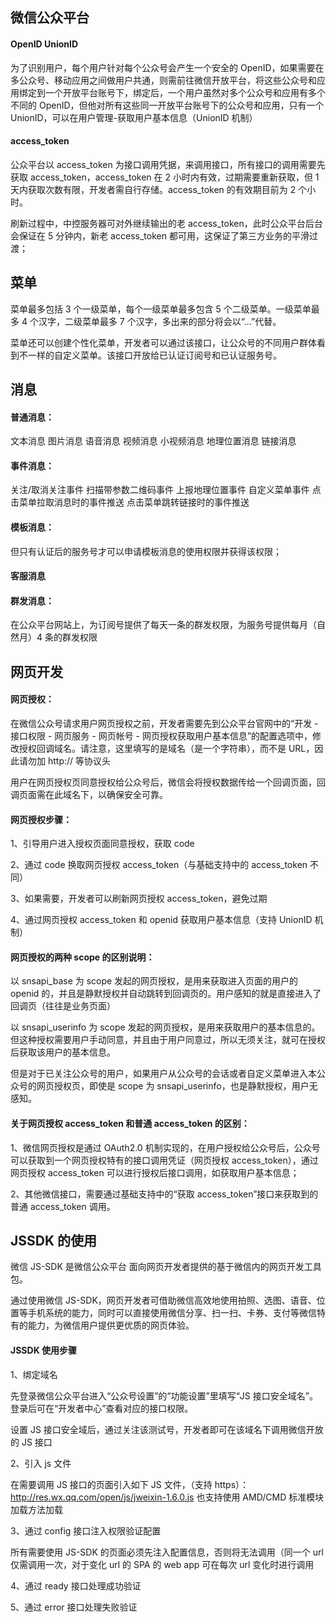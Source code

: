 ## 微信公众平台

#### OpenID UnionID

为了识别用户，每个用户针对每个公众号会产生一个安全的 OpenID，如果需要在多公众号、移动应用之间做用户共通，则需前往微信开放平台，将这些公众号和应用绑定到一个开放平台账号下，绑定后，一个用户虽然对多个公众号和应用有多个不同的 OpenID，但他对所有这些同一开放平台账号下的公众号和应用，只有一个 UnionID，可以在用户管理-获取用户基本信息（UnionID 机制）

#### access_token

公众平台以 access_token 为接口调用凭据，来调用接口，所有接口的调用需要先获取 access_token，access_token 在 2 小时内有效，过期需要重新获取，但 1 天内获取次数有限，开发者需自行存储。access_token 的有效期目前为 2 个小时。

刷新过程中，中控服务器可对外继续输出的老 access_token，此时公众平台后台会保证在 5 分钟内，新老 access_token 都可用，这保证了第三方业务的平滑过渡；

## 菜单

菜单最多包括 3 个一级菜单，每个一级菜单最多包含 5 个二级菜单。一级菜单最多 4 个汉字，二级菜单最多 7 个汉字，多出来的部分将会以“...”代替。

菜单还可以创建个性化菜单，开发者可以通过该接口，让公众号的不同用户群体看到不一样的自定义菜单。该接口开放给已认证订阅号和已认证服务号。

## 消息

#### 普通消息：

文本消息 图片消息 语音消息 视频消息 小视频消息 地理位置消息 链接消息

#### 事件消息：

关注/取消关注事件 扫描带参数二维码事件 上报地理位置事件 自定义菜单事件 点击菜单拉取消息时的事件推送 点击菜单跳转链接时的事件推送

#### 模板消息：

但只有认证后的服务号才可以申请模板消息的使用权限并获得该权限；

#### 客服消息

#### 群发消息：

在公众平台网站上，为订阅号提供了每天一条的群发权限，为服务号提供每月（自然月）4 条的群发权限

## 网页开发

#### 网页授权：

在微信公众号请求用户网页授权之前，开发者需要先到公众平台官网中的“开发 - 接口权限 - 网页服务 - 网页帐号 - 网页授权获取用户基本信息”的配置选项中，修改授权回调域名。请注意，这里填写的是域名（是一个字符串），而不是 URL，因此请勿加 http:// 等协议头

用户在网页授权页同意授权给公众号后，微信会将授权数据传给一个回调页面，回调页面需在此域名下，以确保安全可靠。

#### 网页授权步骤：

1、引导用户进入授权页面同意授权，获取 code

2、通过 code 换取网页授权 access_token（与基础支持中的 access_token 不同）

3、如果需要，开发者可以刷新网页授权 access_token，避免过期

4、通过网页授权 access_token 和 openid 获取用户基本信息（支持 UnionID 机制）

#### 网页授权的两种 scope 的区别说明：

以 snsapi_base 为 scope 发起的网页授权，是用来获取进入页面的用户的 openid 的，并且是静默授权并自动跳转到回调页的。用户感知的就是直接进入了回调页（往往是业务页面）

以 snsapi_userinfo 为 scope 发起的网页授权，是用来获取用户的基本信息的。但这种授权需要用户手动同意，并且由于用户同意过，所以无须关注，就可在授权后获取该用户的基本信息。

但是对于已关注公众号的用户，如果用户从公众号的会话或者自定义菜单进入本公众号的网页授权页，即使是 scope 为 snsapi_userinfo，也是静默授权，用户无感知。

#### 关于网页授权 access_token 和普通 access_token 的区别：

1、微信网页授权是通过 OAuth2.0 机制实现的，在用户授权给公众号后，公众号可以获取到一个网页授权特有的接口调用凭证（网页授权 access_token），通过网页授权 access_token 可以进行授权后接口调用，如获取用户基本信息；

2、其他微信接口，需要通过基础支持中的“获取 access_token”接口来获取到的普通 access_token 调用。

## JSSDK 的使用

微信 JS-SDK 是微信公众平台 面向网页开发者提供的基于微信内的网页开发工具包。

通过使用微信 JS-SDK，网页开发者可借助微信高效地使用拍照、选图、语音、位置等手机系统的能力，同时可以直接使用微信分享、扫一扫、卡券、支付等微信特有的能力，为微信用户提供更优质的网页体验。

#### JSSDK 使用步骤

1、绑定域名

先登录微信公众平台进入“公众号设置”的“功能设置”里填写“JS 接口安全域名”。登录后可在“开发者中心”查看对应的接口权限。

设置 JS 接口安全域后，通过关注该测试号，开发者即可在该域名下调用微信开放的 JS 接口

2、引入 js 文件

在需要调用 JS 接口的页面引入如下 JS 文件，（支持 https）：http://res.wx.qq.com/open/js/jweixin-1.6.0.js 也支持使用 AMD/CMD 标准模块加载方法加载

3、通过 config 接口注入权限验证配置

所有需要使用 JS-SDK 的页面必须先注入配置信息，否则将无法调用（同一个 url 仅需调用一次，对于变化 url 的 SPA 的 web app 可在每次 url 变化时进行调用

4、通过 ready 接口处理成功验证

5、通过 error 接口处理失败验证
